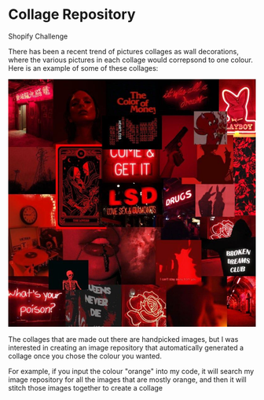 # Collage Repository
Shopify Challenge 

There has been a recent trend of pictures collages as wall decorations, where the various pictures in each collage would correpsond to one colour. Here is an example of some of these collages:

![Self Driving Car:](collagered.jpg)

The collages that are made out there are handpicked images, but I was interested in creating an image repository that automatically generated a collage once you chose the colour you wanted. 


For example, if you input the colour "orange" into my code, it will search my image repository for all the images that are mostly orange, and then it will stitch those images together to create a collage
